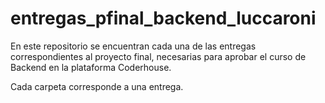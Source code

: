 # entregas_pfinal_backend_luccaroni

En este repositorio se encuentran cada una de las entregas correspondientes al proyecto final, necesarias para aprobar el curso de Backend en la plataforma Coderhouse.

Cada carpeta corresponde a una entrega.